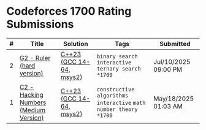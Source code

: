# Codeforces 1700 Rating Submissions

| # | Title | Solution | Tags | Submitted |
|:-:|-------|----------|------|-----------|
| 2 | [G2 - Ruler (hard version)](https://codeforces.com/contest/1999/problem/G2) | [C++23 (GCC 14-64, msys2)](https://codeforces.com/contest/1999/submission/328402192) | `binary search` `interactive` `ternary search` `*1700` | Jul/10/2025 09:00 PM |
| 1 | [C2 - Hacking Numbers (Medium Version)](https://codeforces.com/contest/2109/problem/C2) | [C++23 (GCC 14-64, msys2)](https://codeforces.com/contest/2109/submission/320149670) | `constructive algorithms` `interactive` `math` `number theory` `*1700` | May/18/2025 01:03 AM |